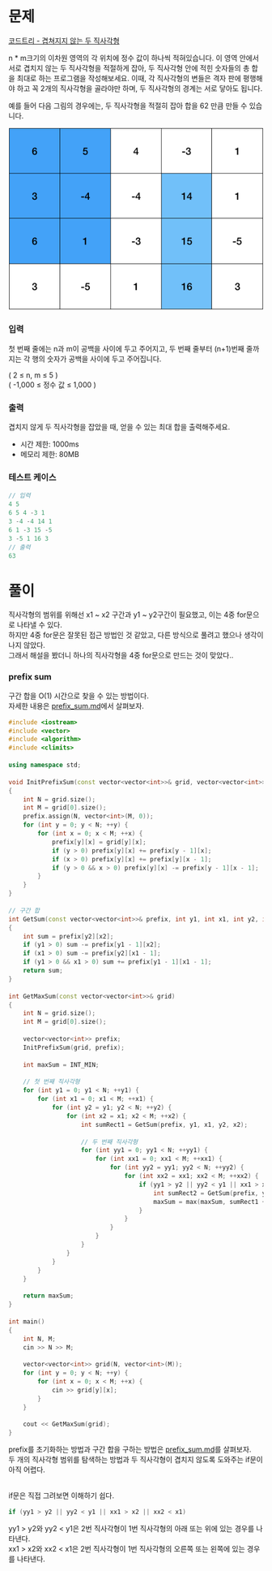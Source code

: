 # 문제
[코드트리 - 겹쳐지지 않는 두 직사각형](https://www.codetree.ai/missions/2/problems/non-overlapping-two-rectangles?&utm_source=clipboard&utm_medium=text)

n * m크기의 이차원 영역의 각 위치에 정수 값이 하나씩 적혀있습니다. 이 영역 안에서 서로 겹치지 않는 두 직사각형을 적절하게 잡아, 두 직사각형 안에 적힌 숫자들의 총 합을 최대로 하는 프로그램을 작성해보세요. 이때, 각 직사각형의 변들은 격자 판에 평행해야 하고 꼭 2개의 직사각형을 골라야만 하며, 두 직사각형의 경계는 서로 닿아도 됩니다.

예를 들어 다음 그림의 경우에는, 두 직사각형을 적절히 잡아 합을 62 만큼 만들 수 있습니다.

![alt text](Images/240622_겹쳐지지않는두직사각형.png)

### 입력
첫 번째 줄에는 n과 m이 공백을 사이에 두고 주어지고, 두 번째 줄부터 (n+1)번째 줄까지는 각 행의 숫자가 공백을 사이에 두고 주어집니다.

( 2 ≤ n, m ≤ 5 )
</br>( -1,000 ≤ 정수 값 ≤ 1,000 )

### 출력
겹치지 않게 두 직사각형을 잡았을 때, 얻을 수 있는 최대 합을 출력해주세요.
- 시간 제한: 1000ms
- 메모리 제한: 80MB

### 테스트 케이스
```cpp
// 입력
4 5
6 5 4 -3 1
3 -4 -4 14 1
6 1 -3 15 -5
3 -5 1 16 3
// 출력
63
```

# 풀이
직사각형의 범위를 위해선 x1 ~ x2 구간과 y1 ~ y2구간이 필요했고, 이는 4중 for문으로 나타낼 수 있다.
</br>하지만 4중 for문은 잘못된 접근 방법인 것 같았고, 다른 방식으로 풀려고 했으나 생각이 나지 않았다.
</br>그래서 해설을 봤더니 하나의 직사각형을 4중 for문으로 만드는 것이 맞았다..

### prefix sum
구간 합을 O(1) 시간으로 찾을 수 있는 방법이다.
</br>자세한 내용은 [prefix_sum.md](/3_Math/matrix/prefix_sum.md)에서 살펴보자.

```cpp
#include <iostream>
#include <vector>
#include <algorithm>
#include <climits>

using namespace std;

void InitPrefixSum(const vector<vector<int>>& grid, vector<vector<int>>& prefix)
{
	int N = grid.size();
	int M = grid[0].size();
	prefix.assign(N, vector<int>(M, 0));
	for (int y = 0; y < N; ++y) {
		for (int x = 0; x < M; ++x) {
			prefix[y][x] = grid[y][x];
			if (y > 0) prefix[y][x] += prefix[y - 1][x];				// (y, x) + (y - 1, x)까지의 합
			if (x > 0) prefix[y][x] += prefix[y][x - 1];				// (y, x) + (y, x - 1)까지의 합
			if (y > 0 && x > 0) prefix[y][x] -= prefix[y - 1][x - 1];	// (y, x) - (y - 1, x - 1)까지의 합
		}
	}
}

// 구간 합
int GetSum(const vector<vector<int>>& prefix, int y1, int x1, int y2, int x2)
{
	int sum = prefix[y2][x2];
	if (y1 > 0) sum -= prefix[y1 - 1][x2];
	if (x1 > 0) sum -= prefix[y2][x1 - 1];
	if (y1 > 0 && x1 > 0) sum += prefix[y1 - 1][x1 - 1];
	return sum;
}

int GetMaxSum(const vector<vector<int>>& grid)
{
	int N = grid.size();
	int M = grid[0].size();

	vector<vector<int>> prefix;
	InitPrefixSum(grid, prefix);

	int maxSum = INT_MIN;

	// 첫 번째 직사각형
	for (int y1 = 0; y1 < N; ++y1) {
		for (int x1 = 0; x1 < M; ++x1) {
			for (int y2 = y1; y2 < N; ++y2) {
				for (int x2 = x1; x2 < M; ++x2) {
					int sumRect1 = GetSum(prefix, y1, x1, y2, x2);

					// 두 번째 직사각형
					for (int yy1 = 0; yy1 < N; ++yy1) {
						for (int xx1 = 0; xx1 < M; ++xx1) {
							for (int yy2 = yy1; yy2 < N; ++yy2) {
								for (int xx2 = xx1; xx2 < M; ++xx2) {
									if (yy1 > y2 || yy2 < y1 || xx1 > x2 || xx2 < x1) {
										int sumRect2 = GetSum(prefix, yy1, xx1, yy2, xx2);
										maxSum = max(maxSum, sumRect1 + sumRect2);
									}
								}
							}
						}
					}
				}
			}
		}
	}

	return maxSum;
}

int main()
{
	int N, M;
	cin >> N >> M;

	vector<vector<int>> grid(N, vector<int>(M));
	for (int y = 0; y < N; ++y) {
		for (int x = 0; x < M; ++x) {
			cin >> grid[y][x];
		}
	}

	cout << GetMaxSum(grid);
}
```

prefix를 초기화하는 방법과 구간 합을 구하는 방법은 [prefix_sum.md](/3_Math/matrix/prefix_sum.md)를 살펴보자.
</br>두 개의 직사각형 범위를 탐색하는 방법과 두 직사각형이 겹치지 않도록 도와주는 if문이 아직 어렵다.

</br>if문은 직접 그려보면 이해하기 쉽다.

```cpp
if (yy1 > y2 || yy2 < y1 || xx1 > x2 || xx2 < x1)
```

yy1 > y2와 yy2 < y1은 2번 직사각형이 1번 직사각형의 아래 또는 위에 있는 경우를 나타낸다.
</br>xx1 > x2와 xx2 < x1은 2번 직사각형이 1번 직사각형의 오른쪽 또는 왼쪽에 있는 경우를 나타낸다.